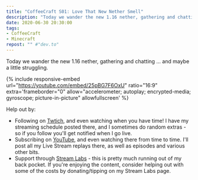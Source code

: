 ```yaml
---
title: "CoffeeCraft S01: Love That New Nether Smell"
description: "Today we wander the new 1.16 nether, gathering and chatting &hellip; and maybe a little struggling."
date: 2020-06-30 20:30:00
tags:
- CoffeeCraft
- Minecraft
repost: "" #"dev.to"
---
```


Today we wander the new 1.16 nether, gathering and chatting &hellip; and maybe a little struggling.
<!--more-->

{% include responsive-embed url="https://youtube.com/embed/25pBG7F6OxU" ratio="16:9" extra='frameborder="0" allow="accelerometer; autoplay; encrypted-media; gyroscope; picture-in-picture" allowfullscreen' %}

Help out by:
 * Following on [Twtich](https://twitch.tv/AnonJr_Live), and even watching when you have time! I have my streaming schedule posted there, and I sometimes do random extras - so if you follow you'll get notified when I go live.
 * Subscribing on [YouTube](http://www.youtube.com/channel/UCXafqhKHbkSUIrq0LAuu0tw), and even watching there from time to time. I'll post all my Live Stream replays there, as well as episodes and various other bits.
 * Support through [Stream Labs](https://streamlabs.com/anonjr_live) - this is pretty much running out of my back pocket. If you're enjoying the content, consider helping out with some of the costs by donating/tipping on my Stream Labs page.